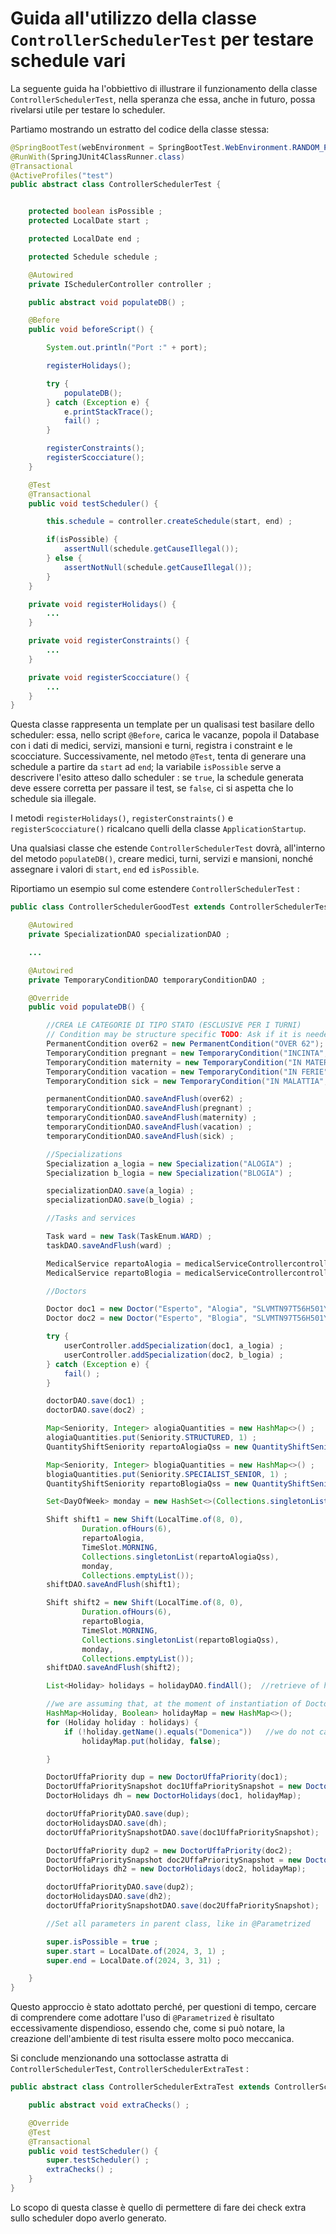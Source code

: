 # Guida all'utilizzo della classe `ControllerSchedulerTest` per testare schedule vari

La seguente guida ha l'obbiettivo di illustrare il funzionamento della classe `ControllerSchedulerTest`, nella speranza che essa, anche in futuro, possa rivelarsi utile per testare lo scheduler.

Partiamo mostrando un estratto del codice della classe stessa:

``` java
@SpringBootTest(webEnvironment = SpringBootTest.WebEnvironment.RANDOM_PORT)
@RunWith(SpringJUnit4ClassRunner.class)
@Transactional
@ActiveProfiles("test")
public abstract class ControllerSchedulerTest {


    protected boolean isPossible ;
    protected LocalDate start ;

    protected LocalDate end ;

    protected Schedule schedule ;

    @Autowired
    private ISchedulerController controller ;

    public abstract void populateDB() ;

    @Before
    public void beforeScript() {

        System.out.println("Port :" + port);

        registerHolidays();

        try {
            populateDB();
        } catch (Exception e) {
            e.printStackTrace();
            fail() ;
        }

        registerConstraints();
        registerScocciature();
    }

    @Test
    @Transactional
    public void testScheduler() {

        this.schedule = controller.createSchedule(start, end) ;

        if(isPossible) {
            assertNull(schedule.getCauseIllegal());
        } else {
            assertNotNull(schedule.getCauseIllegal());
        }
    }

    private void registerHolidays() {
        ...
    }

    private void registerConstraints() {
        ...   
    }

    private void registerScocciature() {
        ...
    }
}
```

Questa classe rappresenta un template per un qualisasi test basilare dello scheduler: essa, nello script `@Before`, carica le vacanze, popola il Database con i dati di medici, servizi, mansioni e turni, registra i constraint e le scocciature. Successivamente, nel metodo `@Test`, tenta di generare una schedule a partire da `start` ad `end`; la variabile `isPossible` serve a descrivere l'esito atteso dallo scheduler : se `true`, la schedule generata deve essere corretta per passare il test, se `false`, ci si aspetta che lo schedule sia illegale.

I metodi `registerHolidays()`, `registerConstraints()` e `registerScocciature()` ricalcano quelli della classe `ApplicationStartup`.

Una qualsiasi classe che estende `ControllerSchedulerTest` dovrà, all'interno del metodo `populateDB()`, creare medici, turni, servizi e mansioni, nonché assegnare i valori di `start`, `end` ed `isPossible`.

Riportiamo un esempio sul come estendere `ControllerSchedulerTest` :

``` java
public class ControllerSchedulerGoodTest extends ControllerSchedulerTest {

    @Autowired
    private SpecializationDAO specializationDAO ;

    ...

    @Autowired
    private TemporaryConditionDAO temporaryConditionDAO ;

    @Override
    public void populateDB() {

        //CREA LE CATEGORIE DI TIPO STATO (ESCLUSIVE PER I TURNI)
        // Condition may be structure specific TODO: Ask if it is needed a configuration file for that
        PermanentCondition over62 = new PermanentCondition("OVER 62");
        TemporaryCondition pregnant = new TemporaryCondition("INCINTA", LocalDate.now().toEpochDay(), LocalDate.now().plusMonths(9).toEpochDay());
        TemporaryCondition maternity = new TemporaryCondition("IN MATERNITA'", LocalDate.now().toEpochDay(), LocalDate.now().plusDays(60).toEpochDay());
        TemporaryCondition vacation = new TemporaryCondition("IN FERIE", LocalDate.now().toEpochDay(), LocalDate.now().plusDays(7).toEpochDay());
        TemporaryCondition sick = new TemporaryCondition("IN MALATTIA", LocalDate.now().toEpochDay(), LocalDate.now().plusDays(7).toEpochDay());

        permanentConditionDAO.saveAndFlush(over62) ;
        temporaryConditionDAO.saveAndFlush(pregnant) ;
        temporaryConditionDAO.saveAndFlush(maternity) ;
        temporaryConditionDAO.saveAndFlush(vacation) ;
        temporaryConditionDAO.saveAndFlush(sick) ;

        //Specializations
        Specialization a_logia = new Specialization("ALOGIA") ;
        Specialization b_logia = new Specialization("BLOGIA") ;

        specializationDAO.save(a_logia) ;
        specializationDAO.save(b_logia) ;

        //Tasks and services

        Task ward = new Task(TaskEnum.WARD) ;
        taskDAO.saveAndFlush(ward) ;

        MedicalService repartoAlogia = medicalServiceControllercontroller.createService(Collections.singletonList(ward), "ALOGIA") ;
        MedicalService repartoBlogia = medicalServiceControllercontroller.createService(Collections.singletonList(ward), "BLOGIA") ;

        //Doctors

        Doctor doc1 = new Doctor("Esperto", "Alogia", "SLVMTN97T56H501Y", LocalDate.of(1997, 3, 14), "espertoalogia@gmail.com", "passw", Seniority.STRUCTURED, Set.of(SystemActor.CONFIGURATOR));
        Doctor doc2 = new Doctor("Esperto", "Blogia", "SLVMTN97T56H501Y", LocalDate.of(1997, 3, 14), "espertoblogia97@gmail.com", "passw", Seniority.SPECIALIST_SENIOR, Set.of(SystemActor.CONFIGURATOR));

        try {
            userController.addSpecialization(doc1, a_logia) ;
            userController.addSpecialization(doc2, b_logia) ;
        } catch (Exception e) {
            fail() ;
        }

        doctorDAO.save(doc1) ;
        doctorDAO.save(doc2) ;

        Map<Seniority, Integer> alogiaQuantities = new HashMap<>() ;
        alogiaQuantities.put(Seniority.STRUCTURED, 1) ;
        QuantityShiftSeniority repartoAlogiaQss = new QuantityShiftSeniority(alogiaQuantities, ward) ;

        Map<Seniority, Integer> blogiaQuantities = new HashMap<>() ;
        blogiaQuantities.put(Seniority.SPECIALIST_SENIOR, 1) ;
        QuantityShiftSeniority repartoBlogiaQss = new QuantityShiftSeniority(blogiaQuantities, ward) ;

        Set<DayOfWeek> monday = new HashSet<>(Collections.singletonList(DayOfWeek.MONDAY)) ;

        Shift shift1 = new Shift(LocalTime.of(8, 0),
                Duration.ofHours(6),
                repartoAlogia,
                TimeSlot.MORNING,
                Collections.singletonList(repartoAlogiaQss),
                monday,
                Collections.emptyList());
        shiftDAO.saveAndFlush(shift1);

        Shift shift2 = new Shift(LocalTime.of(8, 0),
                Duration.ofHours(6),
                repartoBlogia,
                TimeSlot.MORNING,
                Collections.singletonList(repartoBlogiaQss),
                monday,
                Collections.emptyList());
        shiftDAO.saveAndFlush(shift2);

        List<Holiday> holidays = holidayDAO.findAll();  //retrieve of holiday entities (and not DTOs)

        //we are assuming that, at the moment of instantiation of DoctorHolidays, the corresponding doctor has worked in no concrete shift in the past.
        HashMap<Holiday, Boolean> holidayMap = new HashMap<>();
        for (Holiday holiday : holidays) {
            if (!holiday.getName().equals("Domenica"))   //we do not care about Sundays as holidays
                holidayMap.put(holiday, false);

        }

        DoctorUffaPriority dup = new DoctorUffaPriority(doc1);
        DoctorUffaPrioritySnapshot doc1UffaPrioritySnapshot = new DoctorUffaPrioritySnapshot(doc1);
        DoctorHolidays dh = new DoctorHolidays(doc1, holidayMap);

        doctorUffaPriorityDAO.save(dup);
        doctorHolidaysDAO.save(dh);
        doctorUffaPrioritySnapshotDAO.save(doc1UffaPrioritySnapshot);

        DoctorUffaPriority dup2 = new DoctorUffaPriority(doc2);
        DoctorUffaPrioritySnapshot doc2UffaPrioritySnapshot = new DoctorUffaPrioritySnapshot(doc2);
        DoctorHolidays dh2 = new DoctorHolidays(doc2, holidayMap);

        doctorUffaPriorityDAO.save(dup2);
        doctorHolidaysDAO.save(dh2);
        doctorUffaPrioritySnapshotDAO.save(doc2UffaPrioritySnapshot);

        //Set all parameters in parent class, like in @Parametrized

        super.isPossible = true ;
        super.start = LocalDate.of(2024, 3, 1) ;
        super.end = LocalDate.of(2024, 3, 31) ;

    }
}
```

Questo approccio è stato adottato perché, per questioni di tempo, cercare di comprendere come adottare l'uso di `@Parametrized` è risultato eccessivamente dispendioso, essendo che, come si può notare, la creazione dell'ambiente di test risulta essere molto poco meccanica.

Si conclude menzionando una sottoclasse astratta di `ControllerSchedulerTest`, `ControllerSchedulerExtraTest` :

``` java
public abstract class ControllerSchedulerExtraTest extends ControllerSchedulerTest {

    public abstract void extraChecks() ;

    @Override
    @Test
    @Transactional
    public void testScheduler() {
        super.testScheduler() ;
        extraChecks() ;
    }
}
```

Lo scopo di questa classe è quello di permettere di fare dei check extra sullo scheduler dopo averlo generato.